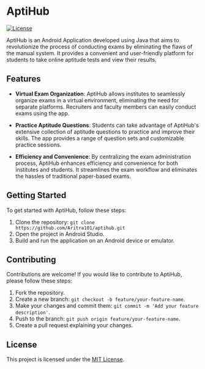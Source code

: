 # AptiHub

[![License](https://img.shields.io/badge/license-MIT-blue.svg)](LICENSE)

AptiHub is an Android Application developed using Java that aims to revolutionize the process of conducting exams by eliminating the flaws of the manual system. It provides a convenient and user-friendly platform for students to take online aptitude tests and view their results.

## Features

- **Virtual Exam Organization**: AptiHub allows institutes to seamlessly organize exams in a virtual environment, eliminating the need for separate platforms. Recruiters and faculty members can easily conduct exams using the app.

- **Practice Aptitude Questions**: Students can take advantage of AptiHub's extensive collection of aptitude questions to practice and improve their skills. The app provides a range of question sets and customizable practice sessions.

- **Efficiency and Convenience**: By centralizing the exam administration process, AptiHub enhances efficiency and convenience for both institutes and students. It streamlines the exam workflow and eliminates the hassles of traditional paper-based exams.

## Getting Started

To get started with AptiHub, follow these steps:

1. Clone the repository: `git clone https://github.com/Aritra101/aptihub.git`
2. Open the project in Android Studio.
3. Build and run the application on an Android device or emulator.

## Contributing

Contributions are welcome! If you would like to contribute to AptiHub, please follow these steps:

1. Fork the repository.
2. Create a new branch: `git checkout -b feature/your-feature-name`.
3. Make your changes and commit them: `git commit -m 'Add your feature description'`.
4. Push to the branch: `git push origin feature/your-feature-name`.
5. Create a pull request explaining your changes.

## License

This project is licensed under the [MIT License](LICENSE).
